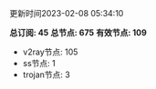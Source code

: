 更新时间2023-02-08 05:34:10

**总订阅: 45**
**总节点: 675**
**有效节点: 109**
- v2ray节点: 105
- ss节点: 1
- trojan节点: 3
